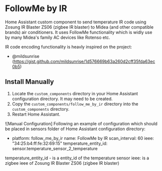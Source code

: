 # FollowMe by IR
Home Assistant custom component to send temperature IR code using Zosung IR Blaster ZS06 (zigbee IR blaster) to Midea (and other compatible brands) air conditioners.
It uses FollowMe functionality which is widly use by many Midea's family AC devices like Rotenso etc.

IR code encoding functionality is heavly inspired on the project:
* @mildsunrise (https://gist.github.com/mildsunrise/1d576669b63a260d2cff35fda63ec0b5)


## Install Manually
1. Locate the `custom_components` directory in your Home Assistant configuration directory. It may need to be created.
2. Copy the `custom_components/follow_me_by_ir` directory into the `custom_components` directory.
3. Restart Home Assistant.

![Manual Configuration]
Following an example of configuration which should be placed in sensors folder of Home Assistant configuration directory:

  - platform: follow_me_by_ir
    name: FollowMe by IR
    scan_interval: 60
    ieee: "34:25:b4:ff:fe:32:69:15"
    temperature_entity_id: sensor.temperature_sensor_2_temperature 
	
temperature_entity_id - is a entity_id of the temperature sensor
ieee: is a zigbee ieee of Zosung IR Blaster ZS06 (zigbee IR blaster)